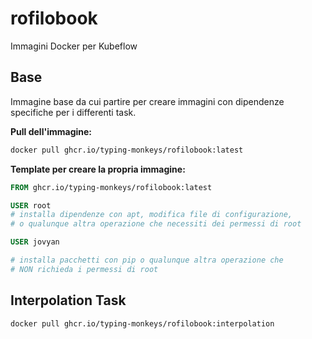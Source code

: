 # rofilobook
Immagini Docker per Kubeflow

## Base

Immagine base da cui partire per creare immagini con dipendenze specifiche per i differenti task.

**Pull dell'immagine:**
```bash
docker pull ghcr.io/typing-monkeys/rofilobook:latest
```

**Template per creare la propria immagine:**
```dockerfile
FROM ghcr.io/typing-monkeys/rofilobook:latest

USER root
# installa dipendenze con apt, modifica file di configurazione,
# o qualunque altra operazione che necessiti dei permessi di root

USER jovyan

# installa pacchetti con pip o qualunque altra operazione che
# NON richieda i permessi di root
```

## Interpolation Task

```bash
docker pull ghcr.io/typing-monkeys/rofilobook:interpolation
```
